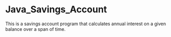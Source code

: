 # Java_Savings_Account

This is a savings account program that calculates annual interest on a given balance over a span of time.
